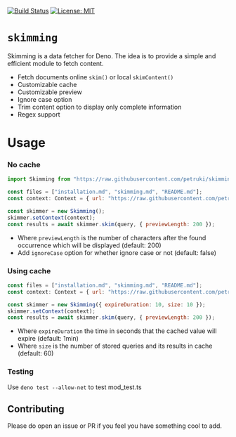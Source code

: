 [![Build Status](https://travis-ci.com/petruki/skimming.svg?branch=master)](https://travis-ci.com/github/petruki/skimming)
[![License: MIT](https://img.shields.io/badge/License-MIT-yellow.svg)](https://opensource.org/licenses/MIT)

# `skimming`

Skimming is a data fetcher for Deno. The idea is to provide a simple and efficient module to fetch content.

 - Fetch documents online `skim()` or local `skimContent()`
 - Customizable cache
 - Customizable preview
 - Ignore case option
 - Trim content option to display only complete information
 - Regex support

# Usage

### No cache
```js
import Skimming from "https://raw.githubusercontent.com/petruki/skimming/master/mod.ts";

const files = ["installation.md", "skimming.md", "README.md"];
const context: Context = { url: "https://raw.githubusercontent.com/petruki/skimming/master/", files };

const skimmer = new Skimming();
skimmer.setContext(context);
const results = await skimmer.skim(query, { previewLength: 200 });
```
- Where `previewLength` is the number of characters after the found occurrence which will be displayed (default: 200)
- Add `ignoreCase` option for whether ignore case or not (default: false)

### Using cache
```js
const files = ["installation.md", "skimming.md", "README.md"];
const context: Context = { url: "https://raw.githubusercontent.com/petruki/skimming/master/", files };

const skimmer = new Skimming({ expireDuration: 10, size: 10 });
skimmer.setContext(context);
const results = await skimmer.skim(query, { previewLength: 200 });
```
- Where `expireDuration` the time in seconds that the cached value will expire (default: 1min)
- Where `size` is the number of stored queries and its results in cache (default: 60)

### Testing
Use `deno test --allow-net` to test mod_test.ts

## Contributing
Please do open an issue or PR if you feel you have something cool to add.